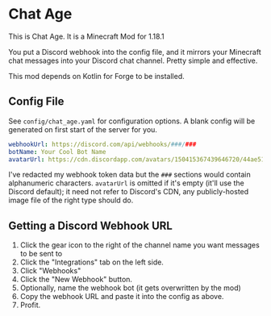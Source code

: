 # Chat Age

This is Chat Age. It is a Minecraft Mod for 1.18.1

You put a Discord webhook into the config file, and it mirrors your Minecraft
chat messages into your Discord chat channel. Pretty simple and effective.

This mod depends on Kotlin for Forge to be installed.

## Config File

See `config/chat_age.yaml` for configuration options. A blank config will be
generated on first start of the server for you.

```yaml
webhookUrl: https://discord.com/api/webhooks/###/###
botName: Your Cool Bot Name
avatarUrl: https://cdn.discordapp.com/avatars/150415367439646720/44ae51926c0f909b0c6ef55522b33b81.webp
```

I've redacted my webhook token data but the `###` sections would contain
alphanumeric characters. `avatarUrl` is omitted if it's empty (it'll use the
Discord default); it need not refer to Discord's CDN, any publicly-hosted image
file of the right type should do.

## Getting a Discord Webhook URL

1. Click the gear icon to the right of the channel name you want messages to 
be sent to
2. Click the "Integrations" tab on the left side.
3. Click "Webhooks"
4. Click the "New Webhook" button.
5. Optionally, name the webhook bot (it gets overwritten by the mod)
6. Copy the webhook URL and paste it into the config as above.
7. Profit.
